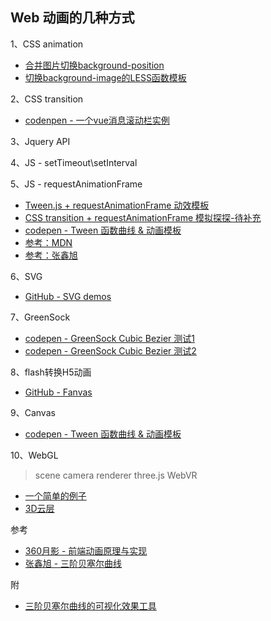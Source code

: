 Web 动画的几种方式
---------------

1、CSS animation

* [合并图片切换background-position](http://jhtmls.com/h5animation/)
* [切换background-image的LESS函数模板](http://codepen.io/dongxl/pen/RRzvqd)

2、CSS transition

* [codenpen - 一个vue消息滚动栏实例](http://codepen.io/dongxl/pen/ozKpra)

3、Jquery API

4、JS - setTimeout\setInterval

5、JS - requestAnimationFrame

* [Tween.js + requestAnimationFrame 动效模板](https://github.com/shawndxl/math/tree/master/Tween)
* [CSS transition + requestAnimationFrame 模拟探探-待补充]()
* [codepen - Tween 函数曲线 & 动画模板](http://codepen.io/dongxl/pen/LWrxVj)
* [参考：MDN](https://developer.mozilla.org/zh-CN/docs/Web/API/Window/requestAnimationFrame)
* [参考：张鑫旭](http://www.zhangxinxu.com/wordpress/2013/09/css3-animation-requestanimationframe-tween-%E5%8A%A8%E7%94%BB%E7%AE%97%E6%B3%95/)

6、SVG

* [GitHub - SVG demos](https://github.com/shawndxl/svg-demos)

7、GreenSock

* [codepen - GreenSock Cubic Bezier 测试1](http://codepen.io/dongxl/pen/GZyGdR)
* [codepen - GreenSock Cubic Bezier 测试2](http://codepen.io/dongxl/pen/YqawZZ)

8、flash转换H5动画

* [GitHub - Fanvas](https://github.com/TencentOpen/Fanvas)

9、Canvas

* [codepen - Tween 函数曲线 & 动画模板](http://codepen.io/dongxl/pen/LWrxVj)

10、WebGL

> scene camera renderer
> three.js WebVR

* [一个简单的例子]()
* [3D云层]()


参考

* [360月影 - 前端动画原理与实现](http://matrix.h5jun.com/slide/show?id=117#/)
* [张鑫旭 - 三阶贝塞尔曲线](http://www.zhangxinxu.com/wordpress/2013/08/%E8%B4%9D%E5%A1%9E%E5%B0%94%E6%9B%B2%E7%BA%BF-cubic-bezier-css3%E5%8A%A8%E7%94%BB-svg-canvas/)

附

* [三阶贝塞尔曲线的可视化效果工具](http://cubic-bezier.com/)